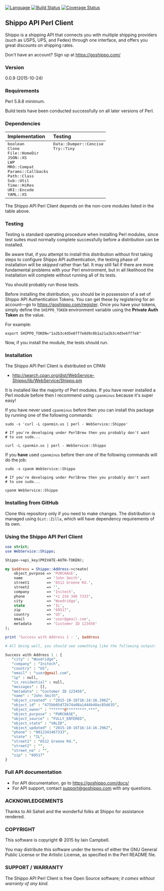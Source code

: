 [![Language](https://img.shields.io/badge/perl-v5.8%20to%205.22-blue.svg)](https://img.shields.io/badge/perl-v5.8%20to%205.22-blue.svg) [![Build Status](https://travis-ci.org/cpanic/WebService-Shippo.svg?branch=master)](https://travis-ci.org/cpanic/WebService-Shippo) [![Coverage Status](https://coveralls.io/repos/cpanic/WebService-Shippo/badge.svg?branch=master&service=github)](https://coveralls.io/github/cpanic/WebService-Shippo?branch=master)

## Shippo API Perl Client

Shippo is a shipping API that connects you with multiple shipping 
providers (such as USPS, UPS, and Fedex) through one interface, and offers you great discounts on shipping rates.

Don't have an account? Sign up at https://goshippo.com/

### Version

0.0.9 (2015-10-24)

### Requirements

Perl 5.8.8 minimum. 

Build tests have been conducted successfully on all later versions of Perl.

### Dependencies

<table>
<thead>
<tr>
<th align="left">Implementation</th>
<th align="left">Testing</th>
</tr>
</thead>
<tbody>
<tr>
<td valign="top">
<tt>boolean</tt><br/>
<tt>Clone</tt><br/>
<tt>File::HomeDir</tt><br/>
<tt>JSON::XS</tt><br/>
<tt>LWP</tt><br/>
<tt>MRO::Compat</tt><br/>
<tt>Params::Callbacks</tt><br/>
<tt>Path::Class</tt><br/>
<tt>Sub::Util</tt><br/>
<tt>Time::HiRes</tt><br/>
<tt>URI::Encode</tt><br/>
<tt>YAML::XS</tt><br/>
</td>
<td valign="top">
<tt>Data::Dumper::Concise</tt><br/>
<tt>Try::Tiny</tt><br/>
</td>
</tr>
</tbody>
</table>

The Shippo API Perl Client depends on the non-core modules listed in the table above.

### Testing

Testing is standard operating procedure when installing Perl modules, since
test suites must normally complete successfully before a distribution can
be installed.

Be aware that, if you attempt to install this distribution without
first taking steps to configure Shippo API authentication, the testing
phase of installation will be _skipped_ rather than fail. It may still fail
if there are more fundamental problems with your Perl environment, but in
all likelihood the installation will complete without running all of its
tests.

You should probably run those tests.

Before installing the distribution, you should be in possession of a set
of Shippo API Authentication Tokens. You can get these by registering for
an account&mdash;go to https://goshippo.com/register. Once you have your
tokens, simply define the `SHIPPO_TOKEN` environment variable using the
**Private Auth Token** as the value. 

For example:

```shell
export SHIPPO_TOKEN="1a2b3c4d5e6ff7e8d9c0b1a21a2b3c4d5e6ff7e8"
```

Now, if you install the module, the tests should run.

### Installation

The Shippo API Perl Client is distributed on CPAN:

* http://search.cpan.org/dist/WebService-Shippo/lib/WebService/Shippo.pm

It is installed like the majority of Perl modules. If you have never installed a Perl module before then I recommend using `cpanminus` because it's super easy!

If you have never used `cpanminus` before then you can install this package
by running one of the following commands:

```shell
sudo -s 'curl -L cpanmin.us | perl - WebService::Shippo'

# If you're developing under PerlBrew then you probably don't want
# to use sudo...

curl -L cpanmin.us | perl - WebService::Shippo
```

If you **have** used `cpanminus` before then one of the following commands
will do the job:

```shell
sudo -s cpanm WebService::Shippo

# If you're developing under PerlBrew then you probably don't want
# to use sudo...

cpanm WebService::Shippo
```

### Installing from GitHub

Clone this repository only if you need to make changes. The distribution is 
managed using `Dist::Zilla`, which will have dependency requirements of
its own.

### Using the Shippo API Perl Client

```perl
use strict;
use WebService::Shippo;

Shippo->api_key(PRIVATE-AUTH-TOKEN);

my $address = Shippo::Address->create(
    object_purpose => 'PURCHASE',
    name           => 'John Smith',
    street1        => '6512 Greene Rd.',
    street2        => '',
    company        => 'Initech',
    phone          => '+1 234 346 7333',
    city           => 'Woodridge',
    state          => 'IL',
    zip            => '60517',
    country        => 'US',
    email          => 'user@gmail.com',
    metadata       => 'Customer ID 123456'
);

print 'Success with Address 1 : ', $address

# All being well, you should see something like the following output:

Success with Address 1 : {
   "city" : "Woodridge",
   "company" : "Initech",
   "country" : "US",
   "email" : "user@gmail.com",
   "ip" : null,
   "is_residential" : null,
   "messages" : [],
   "metadata" : "Customer ID 123456",
   "name" : "John Smith",
   "object_created" : "2015-10-16T16:14:16.296Z",
   "object_id" : "475bb05d72b74a08a1d44b40ac85d635",
   "object_owner" : "******@*********.***",
   "object_purpose" : "PURCHASE",
   "object_source" : "FULLY_ENTERED",
   "object_state" : "VALID",
   "object_updated" : "2015-10-16T16:14:16.296Z",
   "phone" : "0012343467333",
   "state" : "IL",
   "street1" : "6512 Greene Rd.",
   "street2" : "",
   "street_no" : "",
   "zip" : "60517"
}
```

### Full API documentation

* For API documentation, go to https://goshippo.com/docs/ 
* For API support, contact support@goshippo.com with any questions.

### ACKNOWLEDGEMENTS

Thanks to Ali Saheli and the wonderful folks at Shippo for assistance
rendered.

### COPYRIGHT

This software is copyright &copy; 2015 by Iain Campbell.

You may distribute this software under the terms of either the GNU General
Public License or the Artistic License, as specified in the Perl README
file.

### SUPPORT / WARRANTY

The Shippo API Perl Client is free Open Source software; _it comes without
warranty of any kind._

